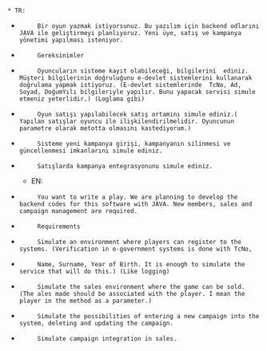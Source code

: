     * TR:
 *          Bir oyun yazmak istiyorsunuz. Bu yazılım için backend odlarını JAVA ile geliştirmeyi planlıyoruz. Yeni üye, satış ve kampanya yönetimi yapılması isteniyor.


 *          Gereksinimler

 *          Oyuncuların sisteme kayıt olabileceği, bilgilerini  ediniz. Müşteri bilgilerinin doğruluğunu e-devlet sistemlerini kullanarak doğrulama yapmak istiyoruz. (E-devlet sistemlerinde  TcNo, Ad, Soyad, DoğumYılı bilgileriyle yapılır. Bunu yapacak servisi simule etmeniz yeterlidir.) (Loglama gibi)

 *          Oyun satışı yapılabilecek satış ortamını simule ediniz.( Yapılan satışlar oyuncu ile ilişkilendirilmelidir. Oyuncunun parametre olarak metotta olmasını kastediyorum.)

 *          Sisteme yeni kampanya girişi, kampanyanın silinmesi ve güncellenmesi imkanlarını simule ediniz.

 *          Satışlarda kampanya entegrasyonunu simule ediniz.

    * EN:
  *          You want to write a play. We are planning to develop the backend codes for this software with JAVA. New members, sales and campaign management are required.


 *          Requirements

 *          Simulate an environment where players can register to the systems. (Verification in e-government systems is done with TcNo,
 *          Name, Surname, Year of Birth. It is enough to simulate the service that will do this.) (Like logging)

 *          Simulate the sales environment where the game can be sold. (The ales made should be associated with the player. I mean the player in the method as a parameter.)
 *          Simulate the possibilities of entering a new campaign into the system, deleting and updating the campaign.

 *          Simulate campaign integration in sales.
